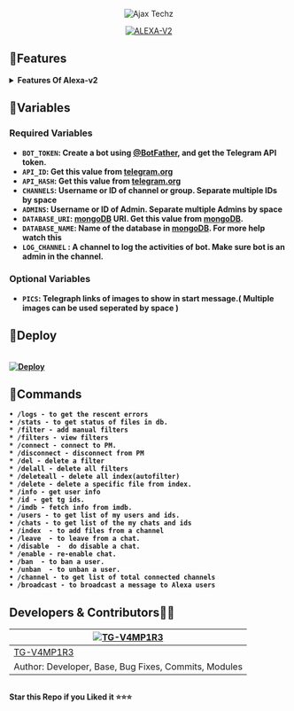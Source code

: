 <p align="center">
  <img src="assets/ALEXA3.png" alt="Ajax Techz">
</p>

  <p align="center">
<a href="#"><img title="ALEXA-V2" src="https://img.shields.io/badge/ALEXA V2-red?colorA=%23ff0000&colorB=%23017e40&style=for-the-badge"></a>
</p>


## 🔗Features

<b><details><summary>Features Of Alexa-v2</summary><br>
	
| Features |  Availability |
| :------: |  :----------: |
|   Auto Filter     |       ✅     |
|   Manual Filter     |       ✅     |
|   IMDB     |       ✅    |
|   Admin Commands     |       ✅     |
|   Broadcast     |       ✅     |
|   Index     |       ✅      |
|   IMDB search     |       ✅      |
|   Inline Search     |       ✅      |
|   Random pics     |       ✅     |
|   ids and User info     |       ✅     |
|   Stats, Users     |       ✅      |
|   Chats, Ban     |       ✅      |
|   Unban, Leave     |       ✅     |
|   Disable, Channel     |       ✅     |
|   Spelling Check Feature     |       ✅      |
|   Carbon     |       ✅      |
</a>
</p>
</details> 

## 🔗Variables

### Required Variables
* `BOT_TOKEN`: Create a bot using [@BotFather](https://telegram.dog/BotFather), and get the Telegram API token.
* `API_ID`: Get this value from [telegram.org](https://my.telegram.org/apps)
* `API_HASH`: Get this value from [telegram.org](https://my.telegram.org/apps)
* `CHANNELS`: Username or ID of channel or group. Separate multiple IDs by space
* `ADMINS`: Username or ID of Admin. Separate multiple Admins by space
* `DATABASE_URI`: [mongoDB](https://www.mongodb.com) URI. Get this value from [mongoDB](https://www.mongodb.com).
* `DATABASE_NAME`: Name of the database in [mongoDB](https://www.mongodb.com). For more help watch this 
* `LOG_CHANNEL` : A channel to log the activities of bot. Make sure bot is an admin in the channel.
### Optional Variables
* `PICS`: Telegraph links of images to show in start message.( Multiple images can be used seperated by space )
  </a>
</p>
</details>

## 🔗Deploy
<p>
<br>
<a href="https://heroku.com/deploy?template=https://github.com/cinemavillaz/Alexa-V2">
  <img src="https://www.herokucdn.com/deploy/button.svg" alt="Deploy">
</a>
</p>
</details>

## 🔗Commands
```
• /logs - to get the rescent errors
• /stats - to get status of files in db.
* /filter - add manual filters
* /filters - view filters
* /connect - connect to PM.
* /disconnect - disconnect from PM
* /del - delete a filter
* /delall - delete all filters
* /deleteall - delete all index(autofilter)
* /delete - delete a specific file from index.
* /info - get user info
* /id - get tg ids.
* /imdb - fetch info from imdb.
• /users - to get list of my users and ids.
• /chats - to get list of the my chats and ids 
• /index  - to add files from a channel
• /leave  - to leave from a chat.
• /disable  -  do disable a chat.
* /enable - re-enable chat.
• /ban  - to ban a user.
• /unban  - to unban a user.
• /channel - to get list of total connected channels
• /broadcast - to broadcast a message to Alexa users
```

## Developers & Contributors👨‍💻

 [![TG-V4MP1R3](https://github.com/TG-V4MP1R3.png?size=100)](https://github.com/TG-V4MP1R3) |
----|
[TG-V4MP1R3](https://t.me/KP51107)  | 
Author: Developer, Base, Bug Fixes, Commits, Modules | 


##

   **Star this Repo if you Liked it ⭐⭐⭐**
